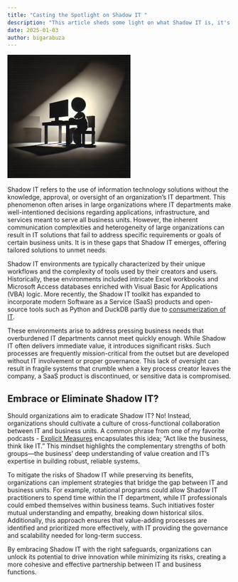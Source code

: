 ```yaml
---
title: "Casting the Spotlight on Shadow IT "
description: "This article sheds some light on what Shadow IT is, it's pros & cons and how to manage it at organizations."
date: 2025-01-03
author: bigarabuza
---
```


![shadow IT featured image](featured.png) 

Shadow IT refers to the use of information technology solutions without the knowledge, approval, or oversight of an organization’s IT department. This phenomenon often arises in large organizations where IT departments make well-intentioned decisions regarding applications, infrastructure, and services meant to serve all business units. However, the inherent communication complexities and heterogeneity of large organizations can result in IT solutions that fail to address specific requirements or goals of certain business units. It is in these gaps that Shadow IT emerges, offering tailored solutions to unmet needs. 

Shadow IT environments are typically characterized by their unique workflows and the complexity of tools used by their creators and users. Historically, these environments included intricate Excel workbooks and Microsoft Access databases enriched with Visual Basic for Applications (VBA) logic. More recently, the Shadow IT toolkit has expanded to incorporate modern Software as a Service (SaaS) products and open-source tools such as Python and DuckDB partly due to [consumerization of IT](https://en.wikipedia.org/wiki/Consumerization_of_information_technology). 

These environments arise to address pressing business needs that overburdened IT departments cannot meet quickly enough. While Shadow IT often delivers immediate value, it introduces significant risks. Such processes are frequently mission-critical from the outset but are developed without IT involvement or proper governance. This lack of oversight can result in fragile systems that crumble when a key process creator leaves the company, a SaaS product is discontinued, or sensitive data is compromised. 
 
## Embrace or Eliminate Shadow IT? 

Should organizations aim to eradicate Shadow IT? No! Instead, organizations should cultivate a culture of cross-functional collaboration between IT and business units. A common phrase from one of my favorite podcasts - [Explicit Measures](https://powerbi.tips/explicit-measures-power-bi-podcast/) encapsulates this idea; “Act like the business, think like IT.” This mindset highlights the complementary strengths of both groups—the business’ deep understanding of value creation and IT’s expertise in building robust, reliable systems. 

To mitigate the risks of Shadow IT while preserving its benefits, organizations can implement strategies that bridge the gap between IT and business units. For example, rotational programs could allow Shadow IT practitioners to spend time within the IT department, while IT professionals could embed themselves within business teams. Such initiatives foster mutual understanding and empathy, breaking down historical silos. Additionally, this approach ensures that value-adding processes are identified and prioritized more effectively, with IT providing the governance and scalability needed for long-term success. 

By embracing Shadow IT with the right safeguards, organizations can unlock its potential to drive innovation while minimizing its risks, creating a more cohesive and effective partnership between IT and business functions. 